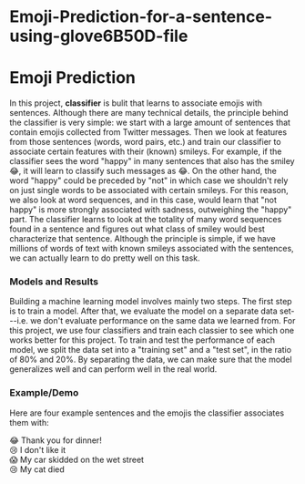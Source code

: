 # Emoji-Prediction-for-a-sentence-using-glove6B50D-file
# Emoji Prediction

In this project, **classifier** is bulit that learns to associate emojis with sentences. Although there are many technical details, the principle behind the classifier is very simple: we start with a large amount of sentences that contain emojis collected from Twitter messages.  Then we look at features from those sentences (words, word pairs, etc.) and train our classifier to associate certain features with their (known) smileys.  For example, if the classifier sees the word "happy" in many sentences that also has the smiley 😂, it will learn to classify such messages as 😂.  On the other hand, the word "happy" could be preceded by "not" in which case we shouldn't rely on just single words to be associated with certain smileys. For this reason, we also look at word sequences, and in this case, would learn that "not happy" is more strongly associated with sadness, outweighing the "happy" part.  The classifier learns to look at the totality of many word sequences found in a sentence and figures out what class of smiley would best characterize that sentence. Although the principle is simple, if we have millions of words of text with known smileys associated with the sentences, we can actually learn to do pretty well on this task.

### Models and Results
Building a machine learning model involves mainly two steps. The first step is to train a model. After that, we evaluate the model on a separate data set---i.e. we don't evaluate performance on the same data we learned from. For this project, we use four classifiers and train each classier to see which one works better for this project. To train and test the performance of each model, we split the data set into a "training set" and a "test set", in the ratio of 80% and 20%. By separating the data, we can make sure that the model generalizes well and can perform well in the real world.


### Example/Demo
Here are four example sentences and the emojis the classifier associates them with:

😂 Thank you for dinner!       
😢 I don't like it          
😱 My car skidded on the wet street        
😢 My cat died       
